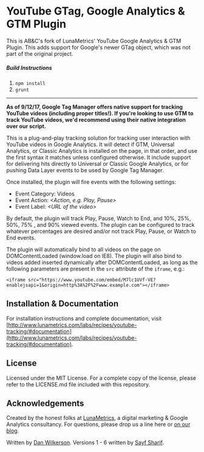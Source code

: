 # YouTube GTag, Google Analytics & GTM Plugin

This is AB&C's fork of LunaMetrics' YouTube Google Analytics & GTM Plugin. This adds support for Google's newer GTag object, which was not part of the original project.

##### Build Instructions

1. `npm install`
2. `grunt`



----


<strong>As of 9/12/17, Google Tag Manager offers native support for tracking YouTube videos (including proper titles!). If you're looking to use GTM to track YouTube videos, we'd recommend using their native integration over our script.</strong>

This is a plug-and-play tracking solution for tracking user interaction with YouTube videos in Google Analytics. It will detect if GTM, Universal Analytics, or Classic Analytics is installed on the page, in that order, and use the first syntax it matches unless configured otherwise. It include support for delivering hits directly to Universal or Classic Google Analytics, or for pushing Data Layer events to be used by Google Tag Manager.

Once installed, the plugin will fire events with the following settings:
- Event Category: Videos
- Event Action: *&lt;Action, e.g. Play, Pause&gt;*
- Event Label: *&lt;URL of the video&gt;*

By default, the plugin will track Play, Pause, Watch to End, and 10%, 25%, 50%, 75% , and 90% viewed events. The plugin can be configured to track whatever percentages are desired and/or not track Play, Pause, or Watch to End events.

The plugin will automatically bind to all videos on the page on DOMContentLoaded (window.load on IE8). The plugin will also bind to videos added inserted dynamically after DOMContentLoaded, as long as the following parameters are present in the <code>src</code> attribute of the <code>iframe</code>, e.g.:

    <iframe src="https://www.youtube.com/embed/M7lc1UVf-VE?enablejsapi=1&origin=http%3A%2F%2Fwww.example.com"></iframe>

## Installation & Documentation

For installation instructions and complete documentation, visit [http://www.lunametrics.com/labs/recipes/youtube-tracking/#documentation](http://www.lunametrics.com/labs/recipes/youtube-tracking/#documentation).

## License

Licensed under the MIT License. For a complete copy of the license, please refer to the LICENSE.md file included with this repository.

## Acknowledgements

Created by the honest folks at [LunaMetrics](http://www.lunametrics.com/), a digital marketing & Google Analytics consultancy. For questions, please drop us a line here or [on our blog](http://www.lunametrics.com/blog/2015/05/11/updated-youtube-tracking-google-analytics-gtm/).

Written by [Dan Wilkerson](https://twitter.com/notdanwilkerson). Versions 1 - 6 written by [Sayf Sharif](https://twitter.com/sayfsharif).
